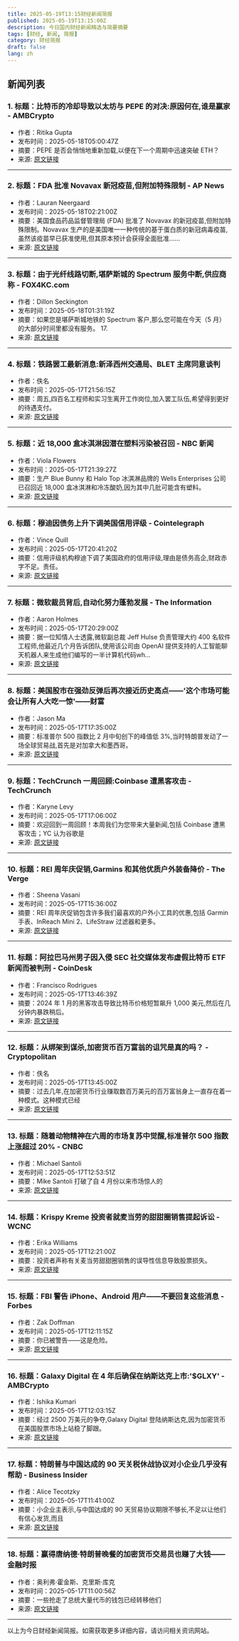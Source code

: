 ```yaml
---
title: 2025-05-19T13:15财经新闻简报
published: 2025-05-19T13:15:00Z
description: 今日国内财经新闻精选与简要摘要
tags: [财经, 新闻, 简报]
category: 财经简报
draft: false
lang: zh
---
```


## 新闻列表

### 1. 标题：比特币的冷却导致以太坊与 PEPE 的对决:原因何在,谁是赢家 - AMBCrypto
- 作者：Ritika Gupta
- 发布时间：2025-05-18T05:00:47Z
- 摘要：PEPE 是否会悄悄地重新加载,以便在下一个周期中迅速突破 ETH？
- 来源: [原文链接](https://ambcrypto.com/bitcoins-cool-off-results-in-ethereum-vs-pepe-heres-why-and-whos-winning/)

---

### 2. 标题：FDA 批准 Novavax 新冠疫苗,但附加特殊限制 - AP News
- 作者：Lauran Neergaard
- 发布时间：2025-05-18T02:21:00Z
- 摘要：美国食品药品监督管理局 (FDA) 批准了 Novavax 的新冠疫苗,但附加特殊限制。Novavax 生产的是美国唯一一种传统的基于蛋白质的新冠病毒疫苗,虽然该疫苗早已获准使用,但其原本预计会获得全面批准……
- 来源: [原文链接](https://apnews.com/article/novavax-covid19-vaccine-fda-a477c1aa612ceb293e70d904b46611b0)

---

### 3. 标题：由于光纤线路切断,堪萨斯城的 Spectrum 服务中断,供应商称 - FOX4KC.com
- 作者：Dillon Seckington
- 发布时间：2025-05-18T01:31:19Z
- 摘要：如果您是堪萨斯城地铁的 Spectrum 客户,那么您可能在今天（5 月）的大部分时间里都没有服务。 17.
- 来源: [原文链接](https://fox4kc.com/news/spectrum-down-in-kansas-city-due-to-cut-fiber-lines-provider-says/)

---

### 4. 标题：铁路罢工最新消息:新泽西州交通局、BLET 主席同意谈判
- 作者：佚名
- 发布时间：2025-05-17T21:56:15Z
- 摘要：周五,四百名工程师和实习生离开工作岗位,加入罢工队伍,希望得到更好的待遇支付。
- 来源: [原文链接](https://newjersey.news12.com/nj-transit-ceo-says-deal-in-engineer-strike-is-close-sides-meet-at-1-pm)

---

### 5. 标题：近 18,000 盒冰淇淋因潜在塑料污染被召回 - NBC 新闻
- 作者：Viola Flowers
- 发布时间：2025-05-17T21:39:27Z
- 摘要：生产 Blue Bunny 和 Halo Top 冰淇淋品牌的 Wells Enterprises 公司已召回近 18,000 盒冰淇淋和冷冻酸奶,因为其中几批可能含有塑料。
- 来源: [原文链接](https://www.nbcnews.com/news/us-news/ice-cream-recalled-plastic-rcna207471)

---

### 6. 标题：穆迪因债务上升下调美国信用评级 - Cointelegraph
- 作者：Vince Quill
- 发布时间：2025-05-17T20:41:20Z
- 摘要：信用评级机构穆迪下调了美国政府的信用评级,理由是债务高企,财政赤字不足。责任。
- 来源: [原文链接](https://cointelegraph.com/news/moodys-downgrades-us-credit-rating)

---

### 7. 标题：微软裁员背后,自动化努力蓬勃发展 - The Information
- 作者：Aaron Holmes
- 发布时间：2025-05-17T20:29:00Z
- 摘要：据一位知情人士透露,微软副总裁 Jeff Hulse 负责管理大约 400 名软件工程师,他最近几个月告诉团队,使用该公司由 OpenAI 提供支持的人工智能聊天机器人来生成他们编写的一半计算机代码wh…
- 来源: [原文链接](https://www.theinformation.com/articles/behind-microsoft-layoffs-automation-efforts-boom)

---

### 8. 标题：美国股市在强劲反弹后再次接近历史高点——'这个市场可能会让所有人大吃一惊'——财富
- 作者：Jason Ma
- 发布时间：2025-05-17T17:35:00Z
- 摘要：标准普尔 500 指数比 2 月中旬创下的峰值低 3%,当时特朗普发动了一场全球贸易战,首先是对加拿大和墨西哥。
- 来源: [原文链接](https://fortune.com/2025/05/17/us-stock-market-outlook-record-highs-sp500-trump-tariffs-trade-war/)

---

### 9. 标题：TechCrunch 一周回顾:Coinbase 遭黑客攻击 - TechCrunch
- 作者：Karyne Levy
- 发布时间：2025-05-17T17:06:00Z
- 摘要：欢迎回到一周回顾！本周我们为您带来大量新闻,包括 Coinbase 遭黑客攻击；YC 认为谷歌是
- 来源: [原文链接](https://techcrunch.com/2025/05/17/techcrunch-week-in-review-coinbase-gets-hacked/)

---

### 10. 标题：REI 周年庆促销,Garmins 和其他优质户外装备降价 - The Verge
- 作者：Sheena Vasani
- 发布时间：2025-05-17T15:36:00Z
- 摘要：REI 周年庆促销包含许多我们最喜欢的户外小工具的优惠,包括 Garmin 手表、InReach Mini 2、LifeStraw 过滤器和更多。
- 来源: [原文链接](https://www.theverge.com/tech/668088/rei-anniversary-sale-2025-garmin-watch-inreach-stoves-water-filters-deal-sale)

---

### 11. 标题：阿拉巴马州男子因入侵 SEC 社交媒体发布虚假比特币 ETF 新闻而被判刑 - CoinDesk
- 作者：Francisco Rodrigues
- 发布时间：2025-05-17T13:46:39Z
- 摘要：2024 年 1 月的黑客攻击导致比特币价格短暂飙升 1,000 美元,然后在几分钟内暴跌稍后。
- 来源: [原文链接](https://www.coindesk.com/policy/2025/05/17/alabama-man-sentenced-for-hacking-secs-social-media-to-post-fake-bitcoin-etf-news)

---

### 12. 标题：从绑架到谋杀,加密货币百万富翁的诅咒是真的吗？ - Cryptopolitan
- 作者：佚名
- 发布时间：2025-05-17T13:45:00Z
- 摘要：过去几年,在加密货币行业赚取数百万美元的百万富翁身上一直存在着一种模式。这种模式已经
- 来源: [原文链接](https://www.cryptopolitan.com/is-the-crypto-millionaires-curse-real/)

---

### 13. 标题：随着动物精神在六周的市场复苏中觉醒,标准普尔 500 指数上涨超过 20% - CNBC
- 作者：Michael Santoli
- 发布时间：2025-05-17T12:53:51Z
- 摘要：Mike Santoli 打破了自 4 月份以来市场惊人的
- 来源: [原文链接](https://www.cnbc.com/2025/05/17/sp-500-rips-higher-by-more-than-20percent-as-animal-spirits-awaken-in-six-week-market-comeback.html)

---

### 14. 标题：Krispy Kreme 投资者就麦当劳的甜甜圈销售提起诉讼 - WCNC
- 作者：Erika Williams
- 发布时间：2025-05-17T12:21:00Z
- 摘要：投资者声称有关麦当劳甜甜圈销售的误导性信息导致股票损失。
- 来源: [原文链接](https://www.wcnc.com/article/news/local/krispy-kreme-sued-by-investors-mcdonalds-deal/275-862acb77-3aca-482f-8a60-51bec19e64cf)

---

### 15. 标题：FBI 警告 iPhone、Android 用户——不要回复这些消息 - Forbes
- 作者：Zak Doffman
- 发布时间：2025-05-17T12:11:15Z
- 摘要：你已被警告——这是危险。
- 来源: [原文链接](https://www.forbes.com/sites/zakdoffman/2025/05/17/fbi-warns-iphone-android-users-do-not-reply-to-these-messages/)

---

### 16. 标题：Galaxy Digital 在 4 年后确保在纳斯达克上市:&#39;$GLXY&#39; - AMBCrypto
- 作者：Ishika Kumari
- 发布时间：2025-05-17T12:03:15Z
- 摘要：经过 2500 万美元的争夺,Galaxy Digital 登陆纳斯达克,因为加密货币在美国股票市场上站稳了脚跟。
- 来源: [原文链接](https://ambcrypto.com/galaxy-digital-secures-nasdaq-listing-after-4-years-glxy/)

---

### 17. 标题：特朗普与中国达成的 90 天关税休战协议对小企业几乎没有帮助 - Business Insider
- 作者：Alice Tecotzky
- 发布时间：2025-05-17T11:41:00Z
- 摘要：小企业主表示,与中国达成的 90 天贸易协议期限不够长,不足以让他们有信心发货,而且
- 来源: [原文链接](https://www.businessinsider.com/trump-90-day-tariff-deal-china-leaves-small-businesses-struggling-2025-5)

---

### 18. 标题：赢得唐纳德·特朗普晚餐的加密货币交易员也赚了大钱——金融时报
- 作者：奥利弗·霍金斯、克里斯·库克
- 发布时间：2025-05-17T11:00:56Z
- 摘要：一些抢走了总统大量代币的钱包已经转移他们
- 来源: [原文链接](https://www.ft.com/content/6f6bdcb1-3c11-450a-8af6-4f01c5ee3505)

---


以上为今日财经新闻简报。如需获取更多详细内容，请访问相关资讯网站。